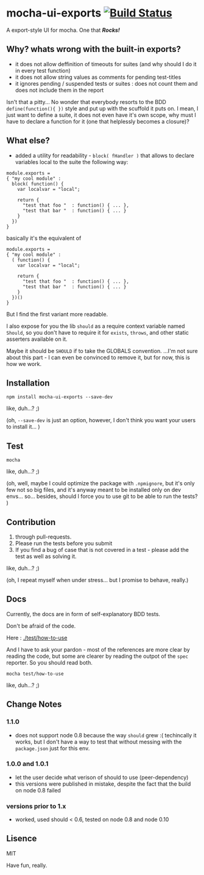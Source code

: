 mocha-ui-exports [![Build Status](https://secure.travis-ci.org/osher/mocha-ui-exports.png?branch=master)](http://travis-ci.org/osher/mocha-ui-exports)
===

A export-style UI for mocha. One that ***Rocks!***

Why? whats wrong with the built-in exports?
---
 * it does not allow deffinition of timeouts for suites (and why should I do it in every test function)
 * it does not allow string values as comments for pending test-titles
 * it ignores pending / suspended tests or suites : does not count them and does not include them in the report

Isn't that a pitty...
No wonder that everybody resorts to the BDD `define(function(){ })` style and put up with the scuffold it puts on.
I mean, I just want to define a suite, it does not even have it's own scope, why must I have to declare a function for it (one that helplessly becomes a closure)?

What else?
---
 * added a utility for readability - `block( fHandler )` that allows to declare variables local to the suite
   the following way:

```
module.exports = 
{ "my cool module" : 
  block( function() {
    var localvar = "local";

    return { 
      "test that foo "  : function() { ... },
      "test that bar "  : function() { ... }
    }
  })
}
```

basically it's the equivalent of 

```
module.exports = 
{ "my cool module" : 
  ( function() {
    var localvar = "local";

    return { 
      "test that foo "  : function() { ... },
      "test that bar "  : function() { ... }
    }
  })()
}
```

But I find the first variant more readable.


I also expose for you the lib `should` as a require context variable named `Should`, so you don't have to require it for `exists`, `throws`, and other static asserters available on it.

Maybe it should be `SHOULD` if to take the GLOBALS convention. 
...I'm not sure about this part - I can even be convinced to remove it, but for now, this is how we work.

Installation
---

```
npm install mocha-ui-exports --save-dev
```

like, duh...? ;)

(oh, `--save-dev` is just an option, however, I don't think you want your users to install it... ) 


Test
---

```
mocha
```

like, duh...? ;)

(oh, well, maybe I could optimize the package with `.npmignore`, but it's only few not so big files, and it's anyway meant to be installed only on dev envs... so... 
besides, should I force you to use git to be able to  run the tests? )

Contribution
---
1. through pull-requests.
2. Please run the tests before you submit
3. If you find a bug of case that is not covered in a test - please add the test as well as solving it.

like, duh...? ;)

(oh, I repeat myself when under stress... but I promise to behave, really.)

Docs
---
Currently, the docs are in form of self-explanatory BDD tests. 

Don't be afraid of the code.

Here : [./test/how-to-use](https://github.com/osher/mocha-ui-exports/tree/master/test/how-to-use)


And I have to ask your pardon - most of the references are more clear by reading the code, but some are clearer by reading the outpot of the `spec` reporter.
So you should read both.

```
mocha test/how-to-use
```

like, duh...? ;)

Change Notes
------------
### 1.1.0
 - does not support node 0.8 because the way `should` grew :(
   techincally it works, but I don't have a way to test that without messing with the `package.json` just for this env.
 
### 1.0.0 and 1.0.1 
 - let the user decide what verison of should to use (peer-dependency)
 - this versions were published in mistake, despite the fact that the build on node 0.8 failed

### versions prior to 1.x
- worked, used should < 0.6, tested on node 0.8 and node 0.10



Lisence
---
MIT

Have fun, really.
